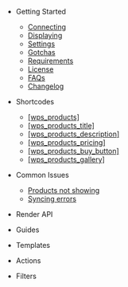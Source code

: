 -  Getting Started

   -  [Connecting](getting-started/connecting.md)
   -  [Displaying](getting-started/displaying.md)
   -  [Settings](getting-started/settings.md)
   -  [Gotchas](getting-started/gotchas.md)
   -  [Requirements](getting-started/requirements.md)
   -  [License](getting-started/license.md)
   -  [FAQs](getting-started/faqs.md)
   -  [Changelog](getting-started/changelog.md)

*  Shortcodes

   -  [[wps_products]](shortcodes/wps_products.md)
   -  [[wps_products_title]](shortcodes/wps_products_title.md)
   -  [[wps_products_description]](shortcodes/wps_products_description.md)
   -  [[wps_products_pricing]](shortcodes/wps_products_pricing.md)
   -  [[wps_products_buy_button]](shortcodes/wps_products_buy_button.md)
   -  [[wps_products_gallery]](shortcodes/wps_products_gallery.md)

*  Common Issues

   -  [Products not showing](common-issues/products-not-showing.md)
   -  [Syncing errors](common-issues/syncing-errors.md)

*  Render API
*  Guides
*  Templates
*  Actions
*  Filters

